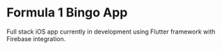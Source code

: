 # Formula 1 Bingo App
Full stack iOS app currently in development using Flutter framework with Firebase integration.
